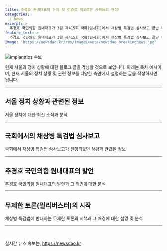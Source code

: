 ```yaml
---
title: 추경호 원내대표의 논의 핫 이슈로 떠오르는 사람들의 관심!
categories:
  - News
excerpt: >
  추경호 국민의힘 원내대표가 3일 제415회 국회(임시회)에서 채상병 특검법 심사보고 끝난 후 무제한 토론이 시작되자 정점식 정책위의장과 대화하고 있는 모습.
feature_text: >
  추경호 국민의힘 원내대표가 3일 제415회 국회(임시회)에서 채상병 특검법 심사보고 끝난 후 무제한 토론이 시작되자 정점식 정책위의장과 대화하고 있는 모습.
image: 'https://newsdao.kr/res/images/meta/newsdao_breakingnews.jpg'
---
```


<p><img src="https://newsdao.kr/res/images/meta/newsdao_breakingnews.jpg" alt="implanttips 속보" /></p>

<p>현재 서울의 정치 상황에 대한 블로그 글을 작성할 것으로 보입니다. 아래는 목차 예시이며, 현재 서울의 정치 상황 및 관련 정보를 다양한 측면에서 설명하는 글을 작성하시면 됩니다.</p>

<hr />

<h2 data-ke-size="size26">서울 정치 상황과 관련된 정보</h2>

<p>서울 정치에 대한 최신 소식과 분석</p>

<hr />

<h2 data-ke-size="size26">국회에서의 채상병 특검법 심사보고</h2>

<p>국회에서 채상병 특검법 심사보고가 진행되었던 상황과 관련된 정보</p>

<hr />

<h2 data-ke-size="size26">추경호 국민의힘 원내대표의 발언</h2>

<p>추경호 국민의힘 원내대표의 발언과 그 의견에 대한 분석</p>

<hr />

<h2 data-ke-size="size26">무제한 토론(필리버스터)의 시작</h2>

<p>채상병 특검법에 반대하는 무제한 토론의 시작과 그 배경에 대한 설명 및 분석</p>

<hr />

<p data-ke-size="size16">&nbsp;</p>
실시간 뉴스 속보는, <a href="https://newsdao.kr" rel="dofollow">https://newsdao.kr</a>


